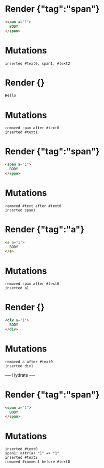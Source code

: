 # Render {"tag":"span"}
```html
<span a="1">
  BODY
</span>
```

# Mutations
```
inserted #text0, span1, #text2
```


# Render {}
```html
Hello
```

# Mutations
```
removed span after #text0
inserted #text1
```


# Render {"tag":"span"}
```html
<span a="1">
  BODY
</span>
```

# Mutations
```
removed #text after #text0
inserted span1
```


# Render {"tag":"a"}
```html
<a a="1">
  BODY
</a>
```

# Mutations
```
removed span after #text0
inserted a1
```


# Render {}
```html
<div a="1">
  BODY
</div>
```

# Mutations
```
removed a after #text0
inserted div1
```


--- Hydrate ---
# Render {"tag":"span"}
```html
<span a="1">
  BODY
</span>
```

# Mutations
```
inserted #text0
span1: attr(a) "1" => "1"
inserted #text2
removed #comment before #text0
```